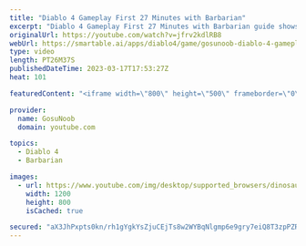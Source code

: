 ```yaml
---
title: "Diablo 4 Gameplay First 27 Minutes with Barbarian"
excerpt: "Diablo 4 Gameplay First 27 Minutes with Barbarian guide shows combat, map, abilities, quests, skill tree and other gameplay ..."
originalUrl: https://youtube.com/watch?v=jfrv2kdlRB8
webUrl: https://smartable.ai/apps/diablo4/game/gosunoob-diablo-4-gameplay-first-27-minutes-with-barbarian/
type: video
length: PT26M37S
publishedDateTime: 2023-03-17T17:53:27Z
heat: 101

featuredContent: "<iframe width=\"800\" height=\"500\" frameborder=\"0\" src=\"https://www.youtube.com/embed/jfrv2kdlRB8\" allow=\"accelerometer; autoplay; encrypted-media; gyroscope; picture-in-picture\" allowfullscreen></iframe>"

provider:
  name: GosuNoob
  domain: youtube.com

topics:
  - Diablo 4
  - Barbarian

images:
  - url: https://www.youtube.com/img/desktop/supported_browsers/dinosaur.png
    width: 1200
    height: 800
    isCached: true

secured: "aX3JhPxpts0kn/rh1gYgkYsZjuCEjTs8w2WYBqNlgmp6e9gry7eiQ8T3zpPZRzxhTl8No/6QVKyakeulG4pCukArC5ceL/4IlMLAtmVu2KIGC9uFZBSLuAzBSpIFMSgH5l4TS4xBrWDl07gr8RfEnTwh7+G/afA6SD6iSWOj0ZUxsnMxikHOI9SQUVJiIIp2nHRSqYiCpbFXC+U5mktMf/HKsMBhBt0Igw4r4s90bSJgXmfabBsTFFDQly3tOk5Z3suFcclP9tBwH8e2FVXxxUzrgElP6yWORrdkouiw3/JAROlyQeVRtqO3jzgmaozkw+EljEv1asYiAEmRT2y5AYB7F1Rjz995rPaUIPrzzdDd9dybE2I1x8JThbXSj03TTt+rTYxqhqDx/a0FJubGQjorJMu42UD7fSvBftHvSww=;OW6f1QBzGlXCzuoiNqQB/w=="
---
```


